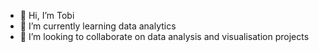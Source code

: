 - 👋 Hi, I’m Tobi
- 🌱 I’m currently learning data analytics
- 💞️ I’m looking to collaborate on data analysis and visualisation projects


<!---
t-olu/t-olu is a ✨ special ✨ repository because its `README.md` (this file) appears on your GitHub profile.
You can click the Preview link to take a look at your changes.
--->

